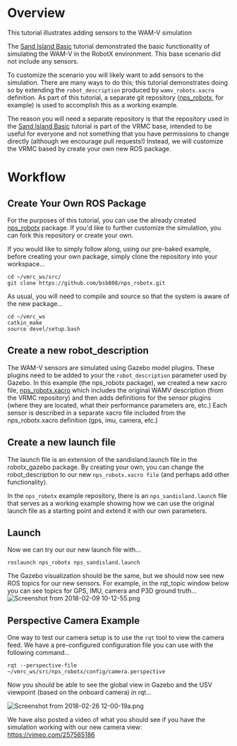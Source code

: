 # Overview

This tutorial illustrates adding sensors to the WAM-V simulation

The [Sand Island Basic](https://bitbucket.org/osrf/vmrc/wiki/tutorials/Sand_Island_Basic) tutorial demonstrated the basic functionality of simulating the WAM-V in the RobotX environment.  This base scenario did not include any sensors. 

To customize the scenario you will likely want to add sensors to the simulation.  There are many ways to do this; this tutorial demonstrates doing so by extending the `robot_description` produced by `wamv_robotx.xacro` definition.  As part of this tutorial, a separate git repository ([nps_robotx](https://github.com/bsb808/nps_robotx), for example) is used to accomplish this as a working example. 

The reason you will need a separate repository is that the repository used in the [Sand Island Basic](https://bitbucket.org/osrf/vmrc/wiki/tutorials/Sand_Island_Basic) tutorial is part of the VRMC base, intended to be useful for everyone and not something that you have permissions to change directly (although we encourage pull requests!)  Instead, we will customize the VRMC based by create your own new ROS package.

# Workflow

## Create Your Own ROS Package

For the purposes of this tutorial, you can use the already created [nps_robotx](https://github.com/bsb808/nps_robotx) package.  If you'd like to further customize the simulation, you can fork this repository or create your own.

If you would like to simply follow along, using our pre-baked example, before creating your own package, simply clone the repository into your workspace...

```
cd ~/vmrc_ws/src/
git clone https://github.com/bsb808/nps_robotx.git
```

As usual, you will need to compile and source so that the system is aware of the new package...

```
cd ~/vmrc_ws
catkin_make
source devel/setup.bash 
```

## Create a new robot_description

The WAM-V sensors are simulated using Gazebo model plugins.  These plugins need to be added to your the ```robot_description``` parameter used by Gazebo.  In this example (the nps_robotx package), we created a new xacro file, [nps_robotx.xacro](https://github.com/bsb808/nps_robotx/blob/master/urdf/nps_wamv.xacro) which includes the original WAMV description (from the VRMC repository) and then adds definitions for the sensor plugins (where they are located, what their performance parameters are, etc.)  Each sensor is described in a separate xacro file included from the nps_robotx.xacro definition (gps, imu, camera, etc.)

## Create a new launch file

The launch file is an extension of the sandisland.launch file in the robotx_gazebo package.  By creating your own, you can change the robot_description to our new `nps_robotx.xacro file` (and perhaps add other functionality).

In the `nps_robotx` example repository, there is an `nps_sandisland.launch` file that serves as a working example showing how we can use the original launch file as a starting point and extend it with our own parameters.

## Launch

Now we can try our our new launch file with...

```roslaunch nps_robotx nps_sandisland.launch```

The Gazebo visualization should be the same, but we should now see new ROS topics for our new sensors.  For example, in the rqt_topic window below you can see topics for GPS, IMU, camera and P3D ground truth...
![Screenshot from 2018-02-09 10-12-55.png](https://bitbucket.org/repo/BgXLzgM/images/4243360240-Screenshot%20from%202018-02-09%2010-12-55.png)

## Perspective Camera Example

One way to test our camera setup is to use the `rqt` tool to view the camera feed.  We have a pre-configured configuration file you can use with the following command...
```
rqt --perspective-file ~/vmrc_ws/src/nps_robotx/config/camera.perspective 
```

Now you should be able to see the global view in Gazebo and the USV viewpoint (based on the onboard camera) in rqt...

![Screenshot from 2018-02-26 12-00-19a.png](https://bitbucket.org/repo/BgXLzgM/images/1314066845-Screenshot%20from%202018-02-26%2012-00-19a.png)

We have also posted a video of what you should see if you have the simulation working with our new camera view: https://vimeo.com/257565186